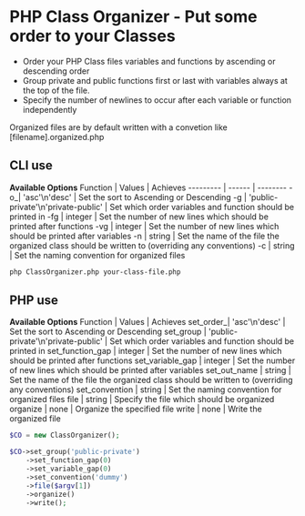 <h1>PHP Class Organizer - Put some order to your Classes</h1>

<ul>
    <li>Order your PHP Class files variables and functions by ascending or descending order</li>
    <li>Group private and public functions first or last with variables always at the top of the file.</li>
    <li>Specify the number of newlines to occur after each variable or function independently</li>
</ul>

<p>Organized files are by default written with a convetion like [filename].organized.php</p>


<h2>CLI use</h2>

<b>Available Options</b>
Function  | Values | Achieves
--------- | ------ | --------
-o_| 'asc'\n'desc' | Set the sort to Ascending or Descending
-g | 'public-private'\n'private-public' | Set which order variables and function should be printed in
-fg | integer | Set the number of new lines which should be printed after functions
-vg | integer | Set the number of new lines which should be printed after variables 
-n | string | Set the name of the file the organized class should be written to (overriding any conventions)
-c | string | Set the naming convention for organized files


```bash
php ClassOrganizer.php your-class-file.php
```

<h2>PHP use</h2>

<b>Available Options</b>
Function  | Values | Achieves
set_order_| 'asc'\n'desc' | Set the sort to Ascending or Descending
set_group | 'public-private'\n'private-public' | Set which order variables and function should be printed in
set_function_gap | integer | Set the number of new lines which should be printed after functions
set_variable_gap | integer | Set the number of new lines which should be printed after variables 
set_out_name | string | Set the name of the file the organized class should be written to (overriding any conventions)
set_convention | string | Set the naming convention for organized files
file | string | Specify the file which should be organized 
organize | none | Organize the specified file
write | none | Write the organized file



```php
$CO = new ClassOrganizer();

$CO->set_group('public-private')
    ->set_function_gap(0)
    ->set_variable_gap(0)
    ->set_convention('dummy')
    ->file($argv[1])
    ->organize()
    ->write();
```

